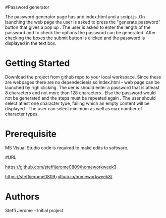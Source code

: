 #Password generator

The password generator page has and index.html and a script.js .On launching the web page the user is asked to press the "generate password" button that gives a pop up . The user is asked to enter the length of the password and to check the options the password can be generated. After checking the boxes the submit button is clicked and the password is displayed in the text box.

# Getting Started

Download the project from github repo to your local workspace. Since these are webpages there are no dependecieeis so index.html - web page can be launched by righ clicking. The uer is should enter a password that is atleast 8 characters and not more than 128 characters . Else the password would not be generated and the steps must be repeated again . The user should select atlest one character type, failing which an empty content will be displayed . The user can select minimum as well as max number of character types.

# Prerequisite

MS Visual Studio code is required to make edits to software. 

#URL

https://github.com/steffijerome0809/homeworkweek3

https://steffijerome0809.github.io/homeworkweek3/


# Authors

Steffi Jerome - Initial project

